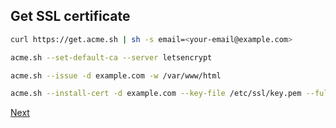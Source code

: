 ## Get SSL certificate

```bash
curl https://get.acme.sh | sh -s email=<your-email@example.com>
```

```bash
acme.sh --set-default-ca --server letsencrypt
```

```bash
acme.sh --issue -d example.com -w /var/www/html
```

```bash
acme.sh --install-cert -d example.com --key-file /etc/ssl/key.pem --fullchain-file /etc/ssl/cert.pem --reloadcmd "service nginx force-reload"
```

[Next](10.asterisk.md)
